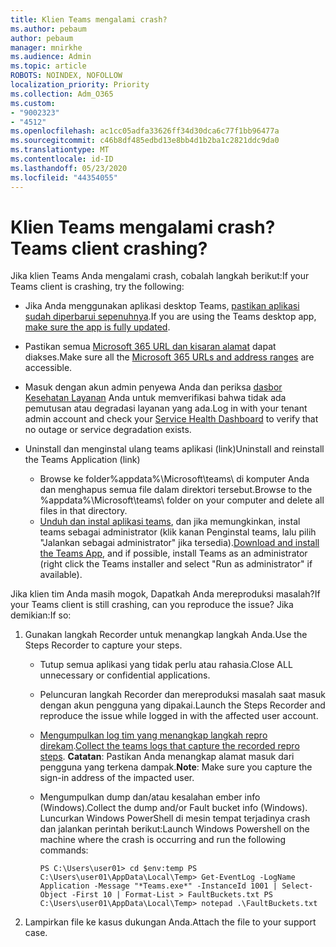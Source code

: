 ```yaml
---
title: Klien Teams mengalami crash?
ms.author: pebaum
author: pebaum
manager: mnirkhe
ms.audience: Admin
ms.topic: article
ROBOTS: NOINDEX, NOFOLLOW
localization_priority: Priority
ms.collection: Adm_O365
ms.custom:
- "9002323"
- "4512"
ms.openlocfilehash: ac1cc05adfa33626ff34d30dca6c77f1bb96477a
ms.sourcegitcommit: c46b8df485edbd13e8bb4d1b2ba1c2821ddc9da0
ms.translationtype: MT
ms.contentlocale: id-ID
ms.lasthandoff: 05/23/2020
ms.locfileid: "44354055"
---
```

# <a name="teams-client-crashing"></a><span data-ttu-id="7d8e1-102">Klien Teams mengalami crash?</span><span class="sxs-lookup"><span data-stu-id="7d8e1-102">Teams client crashing?</span></span>

<span data-ttu-id="7d8e1-103">Jika klien Teams Anda mengalami crash, cobalah langkah berikut:</span><span class="sxs-lookup"><span data-stu-id="7d8e1-103">If your Teams client is crashing, try the following:</span></span>

- <span data-ttu-id="7d8e1-104">Jika Anda menggunakan aplikasi desktop Teams, [pastikan aplikasi sudah diperbarui sepenuhnya](https://support.office.com/article/Update-Microsoft-Teams-535a8e4b-45f0-4f6c-8b3d-91bca7a51db1).</span><span class="sxs-lookup"><span data-stu-id="7d8e1-104">If you are using the Teams desktop app, [make sure the app is fully updated](https://support.office.com/article/Update-Microsoft-Teams-535a8e4b-45f0-4f6c-8b3d-91bca7a51db1).</span></span>

- <span data-ttu-id="7d8e1-105">Pastikan semua [Microsoft 365 URL dan kisaran alamat](https://docs.microsoft.com/microsoftteams/connectivity-issues) dapat diakses.</span><span class="sxs-lookup"><span data-stu-id="7d8e1-105">Make sure all the [Microsoft 365 URLs and address ranges](https://docs.microsoft.com/microsoftteams/connectivity-issues) are accessible.</span></span>

- <span data-ttu-id="7d8e1-106">Masuk dengan akun admin penyewa Anda dan periksa [dasbor Kesehatan Layanan](https://docs.microsoft.com/office365/enterprise/view-service-health) Anda untuk memverifikasi bahwa tidak ada pemutusan atau degradasi layanan yang ada.</span><span class="sxs-lookup"><span data-stu-id="7d8e1-106">Log in with your tenant admin account and check your [Service Health Dashboard](https://docs.microsoft.com/office365/enterprise/view-service-health) to verify that no outage or service degradation exists.</span></span>

- <span data-ttu-id="7d8e1-107">Uninstall dan menginstal ulang teams aplikasi (link)</span><span class="sxs-lookup"><span data-stu-id="7d8e1-107">Uninstall and reinstall the Teams Application (link)</span></span>
    - <span data-ttu-id="7d8e1-108">Browse ke folder%appdata%\Microsoft\teams\ di komputer Anda dan menghapus semua file dalam direktori tersebut.</span><span class="sxs-lookup"><span data-stu-id="7d8e1-108">Browse to the %appdata%\Microsoft\teams\ folder on your computer and delete all files in that directory.</span></span>
    - <span data-ttu-id="7d8e1-109">[Unduh dan instal aplikasi teams](https://www.microsoft.com/microsoft-365/microsoft-teams/group-chat-software#office-DesktopAppDownload-ofoushy), dan jika memungkinkan, instal teams sebagai administrator (klik kanan Penginstal teams, lalu pilih "Jalankan sebagai administrator" jika tersedia).</span><span class="sxs-lookup"><span data-stu-id="7d8e1-109">[Download and install the Teams App](https://www.microsoft.com/microsoft-365/microsoft-teams/group-chat-software#office-DesktopAppDownload-ofoushy), and if possible, install Teams as an administrator (right click the Teams installer and select "Run as administrator" if available).</span></span>

<span data-ttu-id="7d8e1-110">Jika klien tim Anda masih mogok, Dapatkah Anda mereproduksi masalah?</span><span class="sxs-lookup"><span data-stu-id="7d8e1-110">If your Teams client is still crashing, can you reproduce the issue?</span></span> <span data-ttu-id="7d8e1-111">Jika demikian:</span><span class="sxs-lookup"><span data-stu-id="7d8e1-111">If so:</span></span>

1. <span data-ttu-id="7d8e1-112">Gunakan langkah Recorder untuk menangkap langkah Anda.</span><span class="sxs-lookup"><span data-stu-id="7d8e1-112">Use the Steps Recorder to capture your steps.</span></span>
    - <span data-ttu-id="7d8e1-113">Tutup semua aplikasi yang tidak perlu atau rahasia.</span><span class="sxs-lookup"><span data-stu-id="7d8e1-113">Close ALL unnecessary or confidential applications.</span></span>
    - <span data-ttu-id="7d8e1-114">Peluncuran langkah Recorder dan mereproduksi masalah saat masuk dengan akun pengguna yang dipakai.</span><span class="sxs-lookup"><span data-stu-id="7d8e1-114">Launch the Steps Recorder and reproduce the issue while logged in with the affected user account.</span></span>
    - <span data-ttu-id="7d8e1-115">[Mengumpulkan log tim yang menangkap langkah repro direkam](https://docs.microsoft.com/microsoftteams/log-files).</span><span class="sxs-lookup"><span data-stu-id="7d8e1-115">[Collect the teams logs that capture the recorded repro steps](https://docs.microsoft.com/microsoftteams/log-files).</span></span> <span data-ttu-id="7d8e1-116">**Catatan**: Pastikan Anda menangkap alamat masuk dari pengguna yang terkena dampak.</span><span class="sxs-lookup"><span data-stu-id="7d8e1-116">**Note**: Make sure you capture the sign-in address of the impacted user.</span></span>
    - <span data-ttu-id="7d8e1-117">Mengumpulkan dump dan/atau kesalahan ember info (Windows).</span><span class="sxs-lookup"><span data-stu-id="7d8e1-117">Collect the dump and/or Fault bucket info (Windows).</span></span> <span data-ttu-id="7d8e1-118">Luncurkan Windows PowerShell di mesin tempat terjadinya crash dan jalankan perintah berikut:</span><span class="sxs-lookup"><span data-stu-id="7d8e1-118">Launch Windows Powershell on the machine where the crash is occurring and run the following commands:</span></span>

        `
        PS C:\Users\user01> cd $env:temp
        PS C:\Users\user01\AppData\Local\Temp> Get-EventLog -LogName Application -Message "*Teams.exe*" -InstanceId 1001 | Select-Object -First 10 | Format-List > FaultBuckets.txt
        PS C:\Users\user01\AppData\Local\Temp> notepad .\FaultBuckets.txt
        `
    
2. <span data-ttu-id="7d8e1-119">Lampirkan file ke kasus dukungan Anda.</span><span class="sxs-lookup"><span data-stu-id="7d8e1-119">Attach the file to your support case.</span></span>
